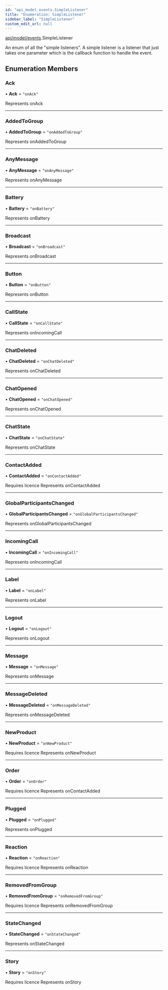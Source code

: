 ```yaml
---
id: "api_model_events.SimpleListener"
title: "Enumeration: SimpleListener"
sidebar_label: "SimpleListener"
custom_edit_url: null
---
```


[api/model/events](/api/modules/api_model_events.md).SimpleListener

An enum of all the "simple listeners". A simple listener is a listener that just takes one parameter which is the callback function to handle the event.

## Enumeration Members

### Ack

• **Ack** = ``"onAck"``

Represents onAck

___

### AddedToGroup

• **AddedToGroup** = ``"onAddedToGroup"``

Represents onAddedToGroup

___

### AnyMessage

• **AnyMessage** = ``"onAnyMessage"``

Represents onAnyMessage

___

### Battery

• **Battery** = ``"onBattery"``

Represents onBattery

___

### Broadcast

• **Broadcast** = ``"onBroadcast"``

Represents onBroadcast

___

### Button

• **Button** = ``"onButton"``

Represents onButton

___

### CallState

• **CallState** = ``"onCallState"``

Represents onIncomingCall

___

### ChatDeleted

• **ChatDeleted** = ``"onChatDeleted"``

Represents onChatDeleted

___

### ChatOpened

• **ChatOpened** = ``"onChatOpened"``

Represents onChatOpened

___

### ChatState

• **ChatState** = ``"onChatState"``

Represents onChatState

___

### ContactAdded

• **ContactAdded** = ``"onContactAdded"``

Requires licence
Represents onContactAdded

___

### GlobalParticipantsChanged

• **GlobalParticipantsChanged** = ``"onGlobalParticipantsChanged"``

Represents onGlobalParticipantsChanged

___

### IncomingCall

• **IncomingCall** = ``"onIncomingCall"``

Represents onIncomingCall

___

### Label

• **Label** = ``"onLabel"``

Represents onLabel

___

### Logout

• **Logout** = ``"onLogout"``

Represents onLogout

___

### Message

• **Message** = ``"onMessage"``

Represents onMessage

___

### MessageDeleted

• **MessageDeleted** = ``"onMessageDeleted"``

Represents onMessageDeleted

___

### NewProduct

• **NewProduct** = ``"onNewProduct"``

Requires licence
Represents onNewProduct

___

### Order

• **Order** = ``"onOrder"``

Requires licence
Represents onContactAdded

___

### Plugged

• **Plugged** = ``"onPlugged"``

Represents onPlugged

___

### Reaction

• **Reaction** = ``"onReaction"``

Requires licence
Represents onReaction

___

### RemovedFromGroup

• **RemovedFromGroup** = ``"onRemovedFromGroup"``

Requires licence
Represents onRemovedFromGroup

___

### StateChanged

• **StateChanged** = ``"onStateChanged"``

Represents onStateChanged

___

### Story

• **Story** = ``"onStory"``

Requires licence
Represents onStory
